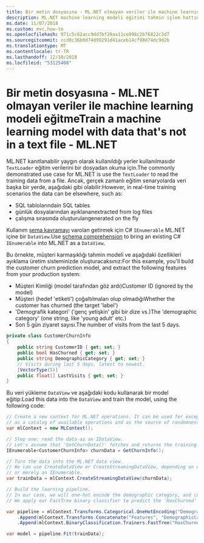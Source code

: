 ```yaml
---
title: Bir metin dosyasına - ML.NET olmayan veriler ile machine learning modeli eğitme
description: ML.NET machine learning modeli eğitimi tahmin işlem hattının parçası olarak dosya olmayan eğitim verilerini yüklemek için nasıl kullanılacağını keşfedin.
ms.date: 11/07/2018
ms.custom: mvc,how-to
ms.openlocfilehash: 971c5c62acc9dd7bf29aa11ce898c2b76822c3d7
ms.sourcegitcommit: ccd8c36b0d74d99291d41aceb14cf98d74dc9d2b
ms.translationtype: MT
ms.contentlocale: tr-TR
ms.lasthandoff: 12/10/2018
ms.locfileid: "53125408"
---
```

# <a name="train-a-machine-learning-model-with-data-thats-not-in-a-text-file---mlnet"></a><span data-ttu-id="d53f2-103">Bir metin dosyasına - ML.NET olmayan veriler ile machine learning modeli eğitme</span><span class="sxs-lookup"><span data-stu-id="d53f2-103">Train a machine learning model with data that's not in a text file - ML.NET</span></span>

<span data-ttu-id="d53f2-104">ML.NET kanıtlanabilir yaygın olarak kullanıldığı yerler kullanılmasıdır `TextLoader` eğitim verilerini bir dosyadan okuma için.</span><span class="sxs-lookup"><span data-stu-id="d53f2-104">The commonly demonstrated use case for ML.NET is use the `TextLoader` to read the training data from a file.</span></span>
<span data-ttu-id="d53f2-105">Ancak, gerçek zamanlı eğitim senaryolarda veri başka bir yerde, aşağıdaki gibi olabilir:</span><span class="sxs-lookup"><span data-stu-id="d53f2-105">However, in real-time training scenarios the data can be elsewhere, such as:</span></span>

* <span data-ttu-id="d53f2-106">SQL tablolarında</span><span class="sxs-lookup"><span data-stu-id="d53f2-106">in SQL tables</span></span>
* <span data-ttu-id="d53f2-107">günlük dosyalarından ayıklanan</span><span class="sxs-lookup"><span data-stu-id="d53f2-107">extracted from log files</span></span>
* <span data-ttu-id="d53f2-108">çalışma sırasında oluşturulan</span><span class="sxs-lookup"><span data-stu-id="d53f2-108">generated on the fly</span></span>

<span data-ttu-id="d53f2-109">Kullanım [şema kavramayı](https://github.com/dotnet/machinelearning/tree/master/docs/code/SchemaComprehension.md) varolan getirmek için C# `IEnumerable` ML.NET içine bir `DataView`.</span><span class="sxs-lookup"><span data-stu-id="d53f2-109">Use [schema comprehension](https://github.com/dotnet/machinelearning/tree/master/docs/code/SchemaComprehension.md) to bring an existing C# `IEnumerable` into ML.NET as a `DataView`.</span></span>

<span data-ttu-id="d53f2-110">Bu örnekte, müşteri karmaşıklığı tahmin modeli ve aşağıdaki özellikleri ayıklama üretim sisteminizde oluşturacaksınız:</span><span class="sxs-lookup"><span data-stu-id="d53f2-110">For this example, you'll build the customer churn prediction model, and extract the following features from your production system:</span></span>

* <span data-ttu-id="d53f2-111">Müşteri Kimliği (model tarafından göz ardı)</span><span class="sxs-lookup"><span data-stu-id="d53f2-111">Customer ID (ignored by the model)</span></span>
* <span data-ttu-id="d53f2-112">Müşteri (hedef 'etiketi') çoğaltılmaları olup olmadığı</span><span class="sxs-lookup"><span data-stu-id="d53f2-112">Whether the customer has churned (the target 'label')</span></span>
* <span data-ttu-id="d53f2-113">'Demografik kategori' ('genç yetişkin' gibi bir dize vs.)</span><span class="sxs-lookup"><span data-stu-id="d53f2-113">The 'demographic category' (one string, like 'young adult' etc.)</span></span>
* <span data-ttu-id="d53f2-114">Son 5 gün ziyaret sayısı.</span><span class="sxs-lookup"><span data-stu-id="d53f2-114">The number of visits from the last 5 days.</span></span>

```csharp
private class CustomerChurnInfo
{
    public string CustomerID { get; set; }
    public bool HasChurned { get; set; }
    public string DemographicCategory { get; set; }
    // Visits during last 5 days, latest to newest.
    [VectorType(5)]
    public float[] LastVisits { get; set; }
}
```

<span data-ttu-id="d53f2-115">Bu veri yükleme `DataView` ve aşağıdaki kodu kullanarak bir model eğitip:</span><span class="sxs-lookup"><span data-stu-id="d53f2-115">Load this data into the `DataView` and train the model, using the following code:</span></span>

```csharp
// Create a new context for ML.NET operations. It can be used for exception tracking and logging,
// as a catalog of available operations and as the source of randomness.
var mlContext = new MLContext();

// Step one: read the data as an IDataView.
// Let's assume that 'GetChurnData()' fetches and returns the training data from somewhere.
IEnumerable<CustomerChurnInfo> churnData = GetChurnInfo();

// Turn the data into the ML.NET data view.
// We can use CreateDataView or CreateStreamingDataView, depending on whether 'churnData' is an IList,
// or merely an IEnumerable.
var trainData = mlContext.CreateStreamingDataView(churnData);

// Build the learning pipeline.
// In our case, we will one-hot encode the demographic category, and concatenate that with the number of visits.
// We apply our FastTree binary classifier to predict the 'HasChurned' label.

var pipeline = mlContext.Transforms.Categorical.OneHotEncoding("DemographicCategory")
    .Append(mlContext.Transforms.Concatenate("Features", "DemographicCategory", "LastVisits"))
    .Append(mlContext.BinaryClassification.Trainers.FastTree("HasChurned", "Features", numTrees: 20));

var model = pipeline.Fit(trainData);
```

